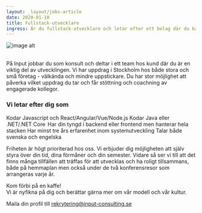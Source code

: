 ```yaml
---
layout: _layout/jobs-article
date: 2020-01-10
title: Fullstack-utvecklare
ingress: Är du fullstack-utvecklare och letar efter ett bolag där du kan få friheten som om du vore din egen, men ändå tryggheten och gemenskapen som en anställning innebär? Då ska du träffa oss på Input – det personliga konsultbolaget där du får vänner för livet, kompetensutveckling och spännande uppdrag.
---
```


![image alt](/img/IMG_0007.jpg)

<br/>
På Input jobbar du som konsult och deltar i ett team hos kund där du är en viktig del av utvecklingen. Vi har uppdrag i Stockholm hos både stora och små företag - välkända och mindre uppstickare. Du har stor möjlighet att påverka vilket uppdrag du tar och får stöttning och coachning av engagerade kollegor.  

### Vi letar efter dig som 

Kodar Javascript och React/Angular/Vue/Node.js 
Kodar Java eller .NET/.NET Core  
Har din tyngd i backend eller frontend men hanterar hela stacken 
Har minst tre års erfarenhet inom systemutveckling 
Talar både svenska och engelska  

Friheten är högt prioriterad hos oss. Vi erbjuder dig möjligheten att själv styra över din tid, dina förmåner och din semester. Vidare så ser vi till att det finns många tillfällen att träffas för att utvecklas och ha roligt tillsammans, både på hemmaplan men också under de två konferensresor som arrangeras varje år.  

Kom förbi på en kaffe!  
Vi är nyfikna på dig och berättar gärna mer om vår modell och vår kultur.  

Maila din profil till rekrytering@input-consulting.se
